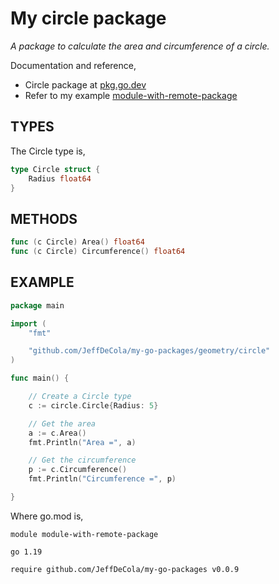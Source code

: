 # My circle package

_A package to calculate the area and circumference of a circle._

Documentation and reference,

* Circle package at [pkg.go.dev](https://pkg.go.dev/github.com/JeffDeCola/my-go-packages/geometry/circle)
* Refer to my example
  [module-with-remote-package](https://github.com/JeffDeCola/my-go-examples/tree/master/modules-and-packages/module-with-remote-package)

## TYPES

The Circle type is,

```go
type Circle struct {
    Radius float64
}
```

## METHODS

```go
func (c Circle) Area() float64
func (c Circle) Circumference() float64
```

## EXAMPLE

```go
package main

import (
    "fmt"

    "github.com/JeffDeCola/my-go-packages/geometry/circle"
)

func main() {

    // Create a Circle type
    c := circle.Circle{Radius: 5}

    // Get the area
    a := c.Area()
    fmt.Println("Area =", a)    

    // Get the circumference
    p := c.Circumference()
    fmt.Println("Circumference =", p)

}
```

Where go.mod is,

```text
module module-with-remote-package

go 1.19

require github.com/JeffDeCola/my-go-packages v0.0.9
```
